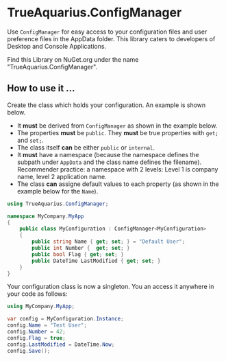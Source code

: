 # TrueAquarius.ConfigManager

Use `ConfigManager` for easy access to your configuration files and user preference files in the AppData folder. This library caters to developers of Desktop and Console Applications.

Find this Library on NuGet.org under the name "TrueAquarius.ConfigManager".

## How to use it ...

Create the class which holds your configuration. An example is shown below.
* It **must** be derived from `ConfigManager` as shown in the example below.
* The properties **must** be `public`. They **must** be true properties with `get;` and `set;`.
* The class itself **can** be either `public` or `internal`.
* It **must** have a namespace (because the namespace defines the subpath under `AppData` and the class name defines the filename). Recommender practice: a namespace with 2 levels: Level 1 is company name, level 2 application name. 
* The class **can** assigne default values to each property (as shown in the example below for the `Name`).

```csharp
using TrueAquarius.ConfigManager;

namespace MyCompany.MyApp
{
    public class MyConfiguration : ConfigManager<MyConfiguration>
    {
        public string Name { get; set; } = "Default User";
        public int Number {  get; set; }
        public bool Flag { get; set; }
        public DateTime LastModified { get; set; }
    }
}
```
Your configuration class is now a singleton. You an access it anywhere in your code as follows:

```csharp
using MyCompany.MyApp;

var config = MyConfiguration.Instance;
config.Name = "Test User";
config.Number = 42;
config.Flag = true;
config.LastModified = DateTime.Now;
config.Save();
```



